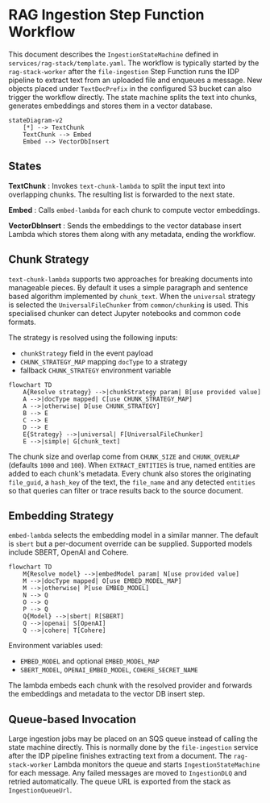 # RAG Ingestion Step Function Workflow

This document describes the `IngestionStateMachine` defined in
`services/rag-stack/template.yaml`. The workflow is typically started by the
`rag-stack-worker` after the `file-ingestion` Step Function runs the IDP
pipeline to extract text from an uploaded file and enqueues a message. New
objects placed under `TextDocPrefix` in the configured S3 bucket can also
trigger the workflow directly. The state machine splits the text into chunks,
generates embeddings and stores them in a vector database.

```mermaid
stateDiagram-v2
    [*] --> TextChunk
    TextChunk --> Embed
    Embed --> VectorDbInsert
```

## States

**TextChunk**
: Invokes `text-chunk-lambda` to split the input text into overlapping chunks.
  The resulting list is forwarded to the next state.

**Embed**
: Calls `embed-lambda` for each chunk to compute vector embeddings.

**VectorDbInsert**
: Sends the embeddings to the vector database insert Lambda which stores them along with
  any metadata, ending the workflow.

## Chunk Strategy

`text-chunk-lambda` supports two approaches for breaking documents into
manageable pieces. By default it uses a simple paragraph and sentence based
algorithm implemented by `chunk_text`. When the `universal` strategy is
selected the `UniversalFileChunker` from `common/chunking` is used. This
specialised chunker can detect Jupyter notebooks and common code formats.

The strategy is resolved using the following inputs:

- `chunkStrategy` field in the event payload
- `CHUNK_STRATEGY_MAP` mapping `docType` to a strategy
- fallback `CHUNK_STRATEGY` environment variable

```mermaid
flowchart TD
    A{Resolve strategy} -->|chunkStrategy param| B[use provided value]
    A -->|docType mapped| C[use CHUNK_STRATEGY_MAP]
    A -->|otherwise| D[use CHUNK_STRATEGY]
    B --> E
    C --> E
    D --> E
    E{Strategy} -->|universal| F[UniversalFileChunker]
    E -->|simple| G[chunk_text]
```

The chunk size and overlap come from `CHUNK_SIZE` and `CHUNK_OVERLAP` (defaults
`1000` and `100`). When `EXTRACT_ENTITIES` is true, named entities are added to
each chunk's metadata. Every chunk also stores the originating `file_guid`, a
`hash_key` of the text, the `file_name` and any detected `entities` so that
queries can filter or trace results back to the source document.

## Embedding Strategy

`embed-lambda` selects the embedding model in a similar manner. The default is
`sbert` but a per-document override can be supplied. Supported models include
SBERT, OpenAI and Cohere.

```mermaid
flowchart TD
    M{Resolve model} -->|embedModel param| N[use provided value]
    M -->|docType mapped| O[use EMBED_MODEL_MAP]
    M -->|otherwise| P[use EMBED_MODEL]
    N --> Q
    O --> Q
    P --> Q
    Q{Model} -->|sbert| R[SBERT]
    Q -->|openai| S[OpenAI]
    Q -->|cohere| T[Cohere]
```

Environment variables used:

- `EMBED_MODEL` and optional `EMBED_MODEL_MAP`
- `SBERT_MODEL`, `OPENAI_EMBED_MODEL`, `COHERE_SECRET_NAME`

The lambda embeds each chunk with the resolved provider and forwards the
embeddings and metadata to the vector DB insert step.

## Queue-based Invocation

Large ingestion jobs may be placed on an SQS queue instead of calling the state
machine directly. This is normally done by the `file-ingestion` service after
the IDP pipeline finishes extracting text from a document. The
`rag-stack-worker` Lambda monitors the queue and starts
`IngestionStateMachine` for each message. Any failed messages are moved to
`IngestionDLQ` and retried automatically. The queue URL is exported from the
stack as `IngestionQueueUrl`.
